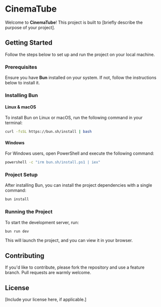 # CinemaTube

Welcome to **CinemaTube**! This project is built to [briefly describe the purpose of your project].

## Getting Started

Follow the steps below to set up and run the project on your local machine.

### Prerequisites

Ensure you have **Bun** installed on your system. If not, follow the instructions below to install it.

### Installing Bun

#### Linux & macOS

To install Bun on Linux or macOS, run the following command in your terminal:

```bash
curl -fsSL https://bun.sh/install | bash
```

#### Windows

For Windows users, open PowerShell and execute the following command:

```bash
powershell -c "irm bun.sh/install.ps1 | iex"
```

### Project Setup

After installing Bun, you can install the project dependencies with a single command:

```bash
bun install
```

### Running the Project

To start the development server, run:

```bash
bun run dev
```

This will launch the project, and you can view it in your browser.

## Contributing

If you'd like to contribute, please fork the repository and use a feature branch. Pull requests are warmly welcome.

## License

[Include your license here, if applicable.]
